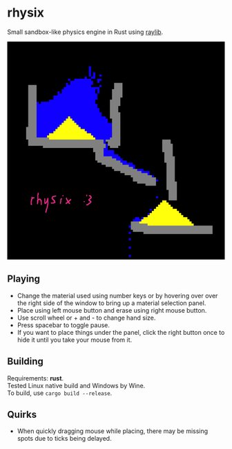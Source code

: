 # rhysix
Small sandbox-like physics engine in Rust using [raylib](https://crates.io/crates/raylib).

![preview](docs/preview_square.png)

## Playing
- Change the material used using number keys or by hovering over over the right side of the window to bring up a material selection panel.
- Place using left mouse button and erase using right mouse button.
- Use scroll wheel or + and - to change hand size.
- Press spacebar to toggle pause.
- If you want to place things under the panel, click the right button once to hide it until you take your mouse from it.

## Building
Requirements: **rust**.  
Tested Linux native build and Windows by Wine.  
To build, use `cargo build --release`.

## Quirks
- When quickly dragging mouse while placing, there may be missing spots due to ticks being delayed.